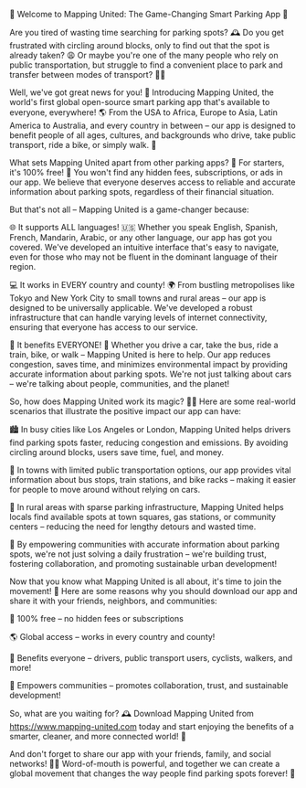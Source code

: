 🎉 Welcome to Mapping United: The Game-Changing Smart Parking App 🚀

Are you tired of wasting time searching for parking spots? 🕰️ Do you get frustrated with circling around blocks, only to find out that the spot is already taken? 😩 Or maybe you're one of the many people who rely on public transportation, but struggle to find a convenient place to park and transfer between modes of transport? 🚌🚂

Well, we've got great news for you! 🎉 Introducing Mapping United, the world's first global open-source smart parking app that's available to everyone, everywhere! 🌎 From the USA to Africa, Europe to Asia, Latin America to Australia, and every country in between – our app is designed to benefit people of all ages, cultures, and backgrounds who drive, take public transport, ride a bike, or simply walk. 👣

What sets Mapping United apart from other parking apps? 🤔 For starters, it's 100% free! 💸 You won't find any hidden fees, subscriptions, or ads in our app. We believe that everyone deserves access to reliable and accurate information about parking spots, regardless of their financial situation.

But that's not all – Mapping United is a game-changer because:

🌐 It supports ALL languages! 🇺🇸 Whether you speak English, Spanish, French, Mandarin, Arabic, or any other language, our app has got you covered. We've developed an intuitive interface that's easy to navigate, even for those who may not be fluent in the dominant language of their region.

💻 It works in EVERY country and county! 🌍 From bustling metropolises like Tokyo and New York City to small towns and rural areas – our app is designed to be universally applicable. We've developed a robust infrastructure that can handle varying levels of internet connectivity, ensuring that everyone has access to our service.

👥 It benefits EVERYONE! 🎉 Whether you drive a car, take the bus, ride a train, bike, or walk – Mapping United is here to help. Our app reduces congestion, saves time, and minimizes environmental impact by providing accurate information about parking spots. We're not just talking about cars – we're talking about people, communities, and the planet!

So, how does Mapping United work its magic? 🧙‍♂️ Here are some real-world scenarios that illustrate the positive impact our app can have:

🏙️ In busy cities like Los Angeles or London, Mapping United helps drivers find parking spots faster, reducing congestion and emissions. By avoiding circling around blocks, users save time, fuel, and money.

🚌 In towns with limited public transportation options, our app provides vital information about bus stops, train stations, and bike racks – making it easier for people to move around without relying on cars.

🌳 In rural areas with sparse parking infrastructure, Mapping United helps locals find available spots at town squares, gas stations, or community centers – reducing the need for lengthy detours and wasted time.

💪 By empowering communities with accurate information about parking spots, we're not just solving a daily frustration – we're building trust, fostering collaboration, and promoting sustainable urban development!

Now that you know what Mapping United is all about, it's time to join the movement! 🌈 Here are some reasons why you should download our app and share it with your friends, neighbors, and communities:

💯 100% free – no hidden fees or subscriptions

🌎 Global access – works in every country and county!

👥 Benefits everyone – drivers, public transport users, cyclists, walkers, and more!

💪 Empowers communities – promotes collaboration, trust, and sustainable development!

So, what are you waiting for? 🕰️ Download Mapping United from https://www.mapping-united.com today and start enjoying the benefits of a smarter, cleaner, and more connected world! 🌟

And don't forget to share our app with your friends, family, and social networks! 📱💬 Word-of-mouth is powerful, and together we can create a global movement that changes the way people find parking spots forever! 🎉